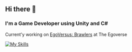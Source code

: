 ## Hi there 👋

### I'm a Game Developer using Unity and C#

Current'y working on [EgoVersus: Brawlers](https://theegoverse.com/games/brawlers) at The Egoverse 

[![My Skills](https://skillicons.dev/icons?i=unity,cs,git,github)](https://skillicons.dev)
